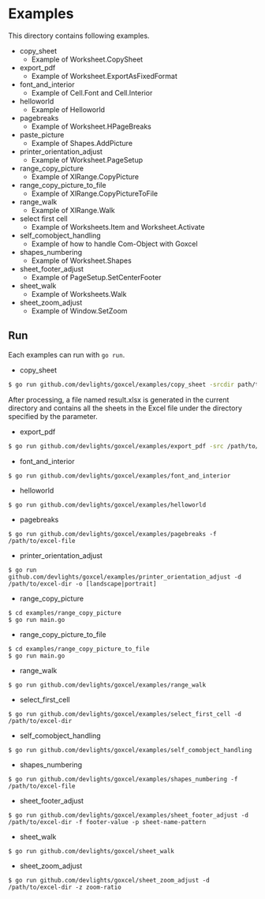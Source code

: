 # Examples

This directory contains following examples.

- copy_sheet
  - Example of Worksheet.CopySheet
- export_pdf
  - Example of Worksheet.ExportAsFixedFormat
- font_and_interior
  - Example of Cell.Font and Cell.Interior
- helloworld
  - Example of Helloworld
- pagebreaks
  - Example of Worksheet.HPageBreaks
- paste_picture
  - Example of Shapes.AddPicture
- printer_orientation_adjust
  - Example of Worksheet.PageSetup
- range_copy_picture
  - Example of XlRange.CopyPicture
- range_copy_picture_to_file
  - Example of XlRange.CopyPictureToFile
- range_walk
  - Example of XlRange.Walk
- select first cell
  - Example of Worksheets.Item and Worksheet.Activate
- self_comobject_handling
  - Example of how to handle Com-Object with Goxcel
- shapes_numbering
  - Example of Worksheet.Shapes
- sheet_footer_adjust
  - Example of PageSetup.SetCenterFooter
- sheet_walk
  - Example of Worksheets.Walk
- sheet_zoom_adjust
  - Example of Window.SetZoom

## Run

Each examples can run with ```go run```.

- copy_sheet

```sh
$ go run github.com/devlights/goxcel/examples/copy_sheet -srcdir path/to/src/excel/dir 
```

After processing, a file named result.xlsx is generated in the current directory and contains all the sheets in the Excel file under the directory specified by the parameter.

- export_pdf

```sh
$ go run github.com/devlights/goxcel/examples/export_pdf -src /path/to/src/excel/file -dst /path/to/dest/pdf/file
```

- font_and_interior

```shell script
$ go run github.com/devlights/goxcel/examples/font_and_interior
```

- helloworld

```shell script
$ go run github.com/devlights/goxcel/examples/helloworld
```

- pagebreaks

```shell script
$ go run github.com/devlights/goxcel/examples/pagebreaks -f /path/to/excel-file
```

- printer_orientation_adjust

```shell script
$ go run github.com/devlights/goxcel/examples/printer_orientation_adjust -d /path/to/excel-dir -o [landscape|portrait]
```

- range_copy_picture

```shell
$ cd examples/range_copy_picture
$ go run main.go
```

- range_copy_picture_to_file

```shell
$ cd examples/range_copy_picture_to_file
$ go run main.go
```

- range_walk

```shell script
$ go run github.com/devlights/goxcel/examples/range_walk
```

- select_first_cell

```shell script
$ go run github.com/devlights/goxcel/examples/select_first_cell -d /path/to/excel-dir
```

- self_comobject_handling

```shell script
$ go run github.com/devlights/goxcel/examples/self_comobject_handling
```

- shapes_numbering

```shell script
$ go run github.com/devlights/goxcel/examples/shapes_numbering -f /path/to/excel-file
```

- sheet_footer_adjust

```shell script
$ go run github.com/devlights/goxcel/examples/sheet_footer_adjust -d /path/to/excel-dir -f footer-value -p sheet-name-pattern
```

- sheet_walk

```shell script
$ go run github.com/devlights/goxcel/sheet_walk
```

- sheet_zoom_adjust

```shell script
$ go run github.com/devlights/goxcel/sheet_zoom_adjust -d /path/to/excel-dir -z zoom-ratio
```
